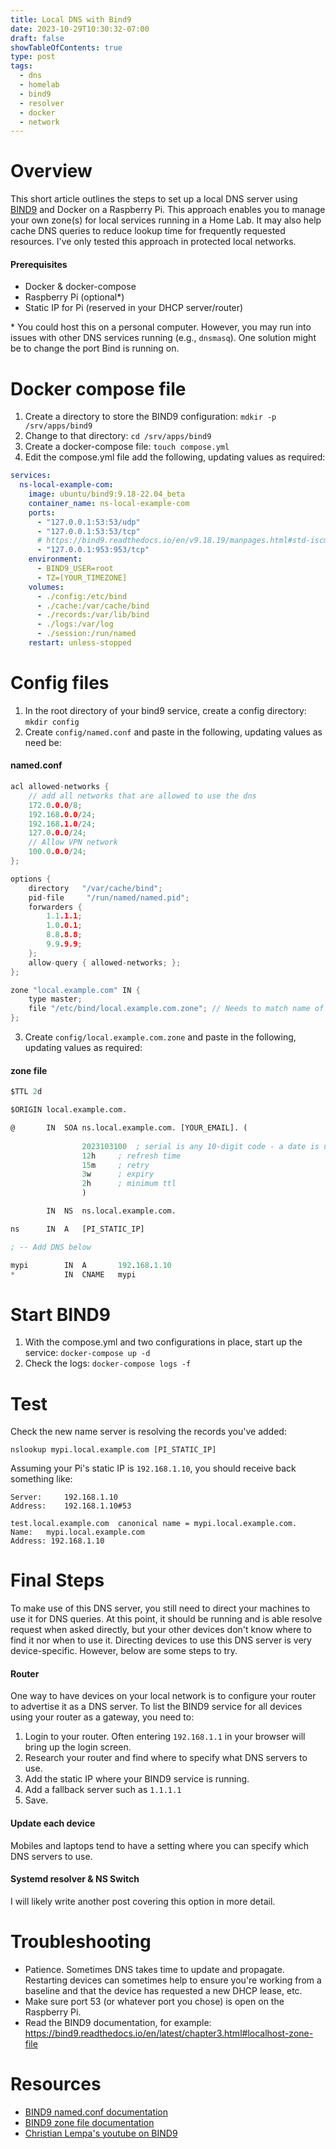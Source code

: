 ```yaml
---
title: Local DNS with Bind9
date: 2023-10-29T10:30:32-07:00
draft: false
showTableOfContents: true
type: post
tags:
  - dns
  - homelab
  - bind9
  - resolver
  - docker
  - network
---
```

# Overview
This short article outlines the steps to set up a local DNS server using [BIND9](https://bind9.net/) and Docker on a Raspberry Pi. This approach enables you to manage your own zone(s) for local services running in a Home Lab. It may also help cache DNS queries to reduce lookup time for frequently requested resources. I've only tested this approach in protected local networks. 
#### Prerequisites 
- Docker & docker-compose
- Raspberry Pi (optional\*)
- Static IP for Pi (reserved in your DHCP server/router)

\* You could host this on a personal computer. However, you may run into issues with other DNS services running (e.g., `dnsmasq`). One solution might be to change the port Bind is running on. 
# Docker compose file
1. Create a directory to store the BIND9 configuration: `mdkir -p /srv/apps/bind9`
2. Change to that directory: `cd /srv/apps/bind9`
3. Create a docker-compose file:  `touch compose.yml`
4. Edit the compose.yml file add the following, updating values as required:

```yaml
services:
  ns-local-example-com:
    image: ubuntu/bind9:9.18-22.04_beta
    container_name: ns-local-example-com
    ports:
      - "127.0.0.1:53:53/udp"
      - "127.0.0.1:53:53/tcp"
      # https://bind9.readthedocs.io/en/v9.18.19/manpages.html#std-iscman-rndc
      - "127.0.0.1:953:953/tcp"
    environment:
      - BIND9_USER=root
      - TZ=[YOUR_TIMEZONE]
    volumes:
      - ./config:/etc/bind
      - ./cache:/var/cache/bind
      - ./records:/var/lib/bind
      - ./logs:/var/log
      - ./session:/run/named
    restart: unless-stopped
```
# Config files
1. In the root directory of your bind9 service, create a config directory: `mkdir config`
2. Create `config/named.conf` and paste in the following, updating values as need be: 
#### named.conf
```c
acl allowed-networks {
    // add all networks that are allowed to use the dns
    172.0.0.0/8;
    192.168.0.0/24;
    192.168.1.0/24;
    127.0.0.0/24;
    // Allow VPN network
    100.0.0.0/24;
};

options {
    directory	"/var/cache/bind";
    pid-file     "/run/named/named.pid";
    forwarders {
        1.1.1.1;
        1.0.0.1;
        8.8.8.8;
        9.9.9.9;
    };
    allow-query { allowed-networks; };
};

zone "local.example.com" IN {
    type master;
    file "/etc/bind/local.example.com.zone"; // Needs to match name of zone file
};
```

3. Create `config/local.example.com.zone` and paste in the following, updating values as required: 
#### zone file
```lisp
$TTL 2d

$ORIGIN local.example.com.

@		IN	SOA	ns.local.example.com. [YOUR_EMAIL]. (
	
				2023103100 	; serial is any 10-digit code - a date is useful
				12h		; refresh time
				15m		; retry
				3w		; expiry
				2h		; minimum ttl
				)

		IN	NS	ns.local.example.com.

ns		IN	A 	[PI_STATIC_IP]

; -- Add DNS below

mypi		IN	A	    192.168.1.10
*		    IN	CNAME	mypi

```

# Start BIND9
1. With the compose.yml and two configurations in place, start up the service: `docker-compose up -d`
2. Check the logs: `docker-compose logs -f`
# Test
Check the new name server is resolving the records you've added:

`nslookup mypi.local.example.com [PI_STATIC_IP]`

Assuming your Pi's static IP is `192.168.1.10`, you should receive back something like:

```
Server:		192.168.1.10
Address:	192.168.1.10#53

test.local.example.com	canonical name = mypi.local.example.com.
Name:	mypi.local.example.com
Address: 192.168.1.10
```

# Final Steps
To make use of this DNS server, you still need to direct your machines to use it for DNS queries. At this point, it should be running and is able resolve request when asked directly, but your other devices don't know where to find it nor when to use it. Directing devices to use this DNS server is very device-specific. However, below are some steps to try.
#### Router
One way to have devices on your local network is to configure your router to advertise it as a DNS server. To list the BIND9 service for all devices using your router as a gateway, you need to:
1. Login to your router. Often entering `192.168.1.1` in your browser will bring up the login screen.
2. Research your router and find where to specify what DNS servers to use.
3. Add the static IP where your BIND9 service is running.
4. Add a fallback server such as `1.1.1.1`
5. Save.

#### Update each device
Mobiles and laptops tend to have a setting where you can specify which DNS servers to use. 
#### Systemd resolver & NS Switch
I will likely write another post covering this option in more detail.

# Troubleshooting
- Patience. Sometimes DNS takes time to update and propagate. Restarting devices can sometimes help to ensure you're working from a baseline and that the device has requested a new DHCP lease, etc.
- Make sure port 53 (or whatever port you chose) is open on the Raspberry Pi. 
- Read the BIND9 documentation, for example: https://bind9.readthedocs.io/en/latest/chapter3.html#localhost-zone-file

# Resources
- [BIND9 named.conf documentation](https://bind9.readthedocs.io/en/latest/reference.html#named-conf)
- [BIND9 zone file documentation](https://bind9.readthedocs.io/en/latest/chapter3.html)
- [Christian Lempa's youtube on BIND9](https://youtu.be/syzwLwE3Xq4?si=3psNWIJOCqKHozIP)